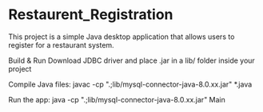 # Restaurent_Registration
This project is a simple Java desktop application that allows users to register for a restaurant system.

Build & Run
Download JDBC driver and place .jar in a lib/ folder inside your project

Compile Java files:
javac -cp ".;lib/mysql-connector-java-8.0.xx.jar" *.java

Run the app:
java -cp ".;lib/mysql-connector-java-8.0.xx.jar" Main
